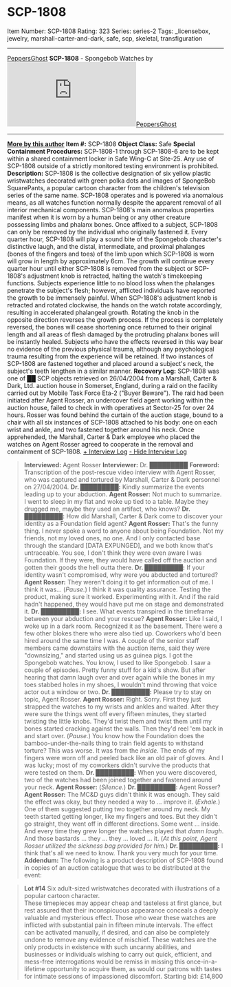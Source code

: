 # SCP-1808
Item Number: SCP-1808
Rating: 323
Series: series-2
Tags: _licensebox, jewelry, marshall-carter-and-dark, safe, scp, skeletal, transfiguration

---

[PeppersGhost](javascript:;)
**SCP-1808** \- Spongebob Watches by [![PeppersGhost](https://www.wikidot.com/avatar.php?userid=1553042&amp;size=small&amp;timestamp=1724859399)](http://www.wikidot.com/user:info/peppersghost)[PeppersGhost](http://www.wikidot.com/user:info/peppersghost)
* * *
**[More by this author](/peppersghost)**
**Item #:** SCP-1808
**Object Class:** Safe
**Special Containment Procedures:** SCP-1808-1 through SCP-1808-6 are to be kept within a shared containment locker in Safe Wing-C at Site-25. Any use of SCP-1808 outside of a strictly monitored testing environment is prohibited.
**Description:** SCP-1808 is the collective designation of six yellow plastic wristwatches decorated with green polka dots and images of SpongeBob SquarePants, a popular cartoon character from the children's television series of the same name. SCP-1808 operates and is powered via anomalous means, as all watches function normally despite the apparent removal of all interior mechanical components.
SCP-1808's main anomalous properties manifest when it is worn by a human being or any other creature possessing limbs and phalanx bones. Once affixed to a subject, SCP-1808 can only be removed by the individual who originally fastened it. Every quarter hour, SCP-1808 will play a sound bite of the Spongebob character's distinctive laugh, and the distal, intermediate, and proximal phalanges (bones of the fingers and toes) of the limb upon which SCP-1808 is worn will grow in length by approximately 6cm. The growth will continue every quarter hour until either SCP-1808 is removed from the subject or SCP-1808's adjustment knob is retracted, halting the watch's timekeeping functions. Subjects experience little to no blood loss when the phalanges penetrate the subject's flesh; however, afflicted individuals have reported the growth to be immensely painful.
When SCP-1808's adjustment knob is retracted and rotated clockwise, the hands on the watch rotate accordingly, resulting in accelerated phalangeal growth. Rotating the knob in the opposite direction reverses the growth process. If the process is completely reversed, the bones will cease shortening once returned to their original length and all areas of flesh damaged by the protruding phalanx bones will be instantly healed. Subjects who have the effects reversed in this way bear no evidence of the previous physical trauma, although any psychological trauma resulting from the experience will be retained. If two instances of SCP-1808 are fastened together and placed around a subject's neck, the subject's teeth lengthen in a similar manner.
**Recovery Log:** SCP-1808 was one of ██ SCP objects retrieved on 26/04/2004 from a Marshall, Carter & Dark, Ltd. auction house in Somerset, England, during a raid on the facility carried out by Mobile Task Force Eta-2 ("Buyer Beware"). The raid had been initiated after Agent Rosser, an undercover field agent working within the auction house, failed to check in with operatives at Sector-25 for over 24 hours. Rosser was found behind the curtain of the auction stage, bound to a chair with all six instances of SCP-1808 attached to his body: one on each wrist and ankle, and two fastened together around his neck. Once apprehended, the Marshall, Carter & Dark employee who placed the watches on Agent Rosser agreed to cooperate in the removal and containment of SCP-1808.
[\+ Interview Log](javascript:;)
[\- Hide Interview Log](javascript:;)
> **Interviewed:** Agent Rosser
> **Interviewer:** Dr. █████████
> **Foreword:** Transcription of the post-rescue video interview with Agent Rosser, who was captured and tortured by Marshall, Carter & Dark personnel on 27/04/2004.
> **Dr. █████████:** Kindly summarize the events leading up to your abduction.
> **Agent Rosser:** Not much to summarize. I went to sleep in my flat and woke up tied to a table. Maybe they drugged me, maybe they used an artifact, who knows?
> **Dr. █████████:** How did Marshall, Carter & Dark come to discover your identity as a Foundation field agent?
> **Agent Rosser:** That's the funny thing. I never spoke a word to anyone about being Foundation. Not my friends, not my loved ones, no one. And I only contacted base through the standard [DATA EXPUNGED], and we both know that's untraceable. You see, I don't think they were even aware I was Foundation. If they were, they would have called off the auction and gotten their goods the hell outta there.
> **Dr. █████████:** If your identity wasn't compromised, why were you abducted and tortured?
> **Agent Rosser:** They weren't doing it to get information out of me. I think it was… (_Pause._) I think it was quality assurance. Testing the product, making sure it worked. Experimenting with it. And if the raid hadn't happened, they would have put me on stage and demonstrated it.
> **Dr. █████████:** I see. What events transpired in the timeframe between your abduction and your rescue?
> **Agent Rosser:** Like I said, I woke up in a dark room. Recognized it as the basement. There were a few other blokes there who were also tied up. Coworkers who'd been hired around the same time I was. A couple of the senior staff members came downstairs with the auction items, said they were "downsizing," and started using us as guinea pigs. I got the Spongebob watches. You know, I used to like Spongebob. I saw a couple of episodes. Pretty funny stuff for a kid's show. But after hearing that damn laugh over and over again while the bones in my toes stabbed holes in my shoes, I wouldn't mind throwing that voice actor out a window or two.
> **Dr. █████████:** Please try to stay on topic, Agent Rosser.
> **Agent Rosser:** Right. Sorry. First they just strapped the watches to my wrists and ankles and waited. After they were sure the things went off every fifteen minutes, they started twisting the little knobs. They'd twist them and twist them until my bones started cracking against the walls. Then they'd reel 'em back in and start over. (_Pause._) You know how the Foundation does the bamboo-under-the-nails thing to train field agents to withstand torture? This was worse. It was from the _inside._ The ends of my fingers were worn off and peeled back like an old pair of gloves. And I was lucky; most of my coworkers didn't survive the products that were tested on them.
> **Dr. █████████:** When you were discovered, two of the watches had been joined together and fastened around your neck.
> **Agent Rosser:** (_Silence._)
> **Dr. █████████:** Agent Rosser?
> **Agent Rosser:** The MC&D guys didn't think it was enough. They said the effect was okay, but they needed a way to … improve it. (_Exhale._) One of them suggested putting two together around my neck. My teeth started getting longer, like my fingers and toes. But they didn't go straight, they went off in different directions. Some went … inside. And every time they grew longer the watches played that _damn laugh_. And those bastards … they … they … loved … it.
> (_At this point, Agent Rosser utilized the sickness bag provided for him._)
> **Dr. █████████:** I think that's all we need to know. Thank you very much for your time.
**Addendum:** The following is a product description of SCP-1808 found in copies of an auction catalogue that was to be distributed at the event:  

> **Lot #14**
> Six adult-sized wristwatches decorated with illustrations of a popular cartoon character.  
>  These timepieces may appear cheap and tasteless at first glance, but rest assured that their inconspicuous appearance conceals a deeply valuable and mysterious effect. Those who wear these watches are inflicted with substantial pain in fifteen minute intervals. The effect can be activated manually, if desired, and can also be completely undone to remove any evidence of mischief. These watches are the only products in existence with such uncanny abilities, and businesses or individuals wishing to carry out quick, efficient, and mess-free interrogations would be remiss in missing this once-in-a-lifetime opportunity to acquire them, as would our patrons with tastes for intimate sessions of impassioned discomfort.
> Starting bid: £14,800